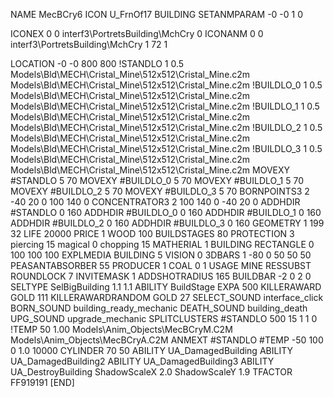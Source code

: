NAME MecBCry6
ICON U_FrnOf17
BUILDING
SETANMPARAM -0 -0 1 0

ICONEX 0 0 interf3\PortretsBuilding\MchCry 0
ICONANM 0 0 interf3\PortretsBuilding\MchCry 1 72 1

LOCATION -0 -0 800 800
!STANDLO      1 0.5 Models\Bld\MECH\Cristal_Mine\512x512\Cristal_Mine.c2m Models\Bld\MECH\Cristal_Mine\512x512\Cristal_Mine.c2m
!BUILDLO_0    1 0.5 Models\Bld\MECH\Cristal_Mine\512x512\Cristal_Mine.c2m Models\Bld\MECH\Cristal_Mine\512x512\Cristal_Mine.c2m
!BUILDLO_1    1 0.5 Models\Bld\MECH\Cristal_Mine\512x512\Cristal_Mine.c2m Models\Bld\MECH\Cristal_Mine\512x512\Cristal_Mine.c2m
!BUILDLO_2    1 0.5 Models\Bld\MECH\Cristal_Mine\512x512\Cristal_Mine.c2m Models\Bld\MECH\Cristal_Mine\512x512\Cristal_Mine.c2m
!BUILDLO_3    1 0.5 Models\Bld\MECH\Cristal_Mine\512x512\Cristal_Mine.c2m Models\Bld\MECH\Cristal_Mine\512x512\Cristal_Mine.c2m
MOVEXY #STANDLO   5 70
MOVEXY #BUILDLO_0 5 70
MOVEXY #BUILDLO_1 5 70
MOVEXY #BUILDLO_2 5 70
MOVEXY #BUILDLO_3 5 70
BORNPOINTS3 2 -40 20 0 100 140 0
CONCENTRATOR3 2 100 140 0 -40 20 0
ADDHDIR #STANDLO 0 160
ADDHDIR #BUILDLO_0 0 160
ADDHDIR #BUILDLO_1 0 160
ADDHDIR #BUILDLO_2 0 160
ADDHDIR #BUILDLO_3 0 160
GEOMETRY 1 199 32
LIFE     20000
PRICE 1 WOOD 100
BUILDSTAGES 80
PROTECTION 3 piercing 15 magical 0 chopping 15
MATHERIAL 1 BUILDING
RECTANGLE    0 100 100 100
EXPLMEDIA BUILDING 5
VISION 0
3DBARS 1 -80 0 50 50 50
PEASANTABSORBER 55
PRODUCER        1 COAL 0 1
USAGE MINE
RESSUBST
ROUNDLOCK 7
INVITEMASK 1
ADDSHOTRADIUS 165
BUILDBAR -2 0 2 0
SELTYPE SelBigBuilding 1.1 1.1
ABILITY BuildStage
EXPA 500
KILLERAWARD             GOLD 111
KILLERAWARDRANDOM       GOLD 27
SELECT_SOUND interface_click
BORN_SOUND building_ready_mechanic
DEATH_SOUND building_death
UPG_SOUND upgrade_mechanic
SPLITCLUSTERS #STANDLO 500 15 1 1 0
!TEMP 50 1.00 Models\Anim_Objects\MecBCryM.C2M Models\Anim_Objects\MecBCryA.C2M
ANMEXT #STANDLO #TEMP -50 100 0 1.0 10000
CYLINDER 70 50
ABILITY UA_DamagedBuilding
ABILITY UA_DamagedBuilding2
ABILITY UA_DamagedBuilding3
ABILITY UA_DestroyBuilding
ShadowScaleX 2.0
ShadowScaleY 1.9
TFACTOR FF919191
[END]
